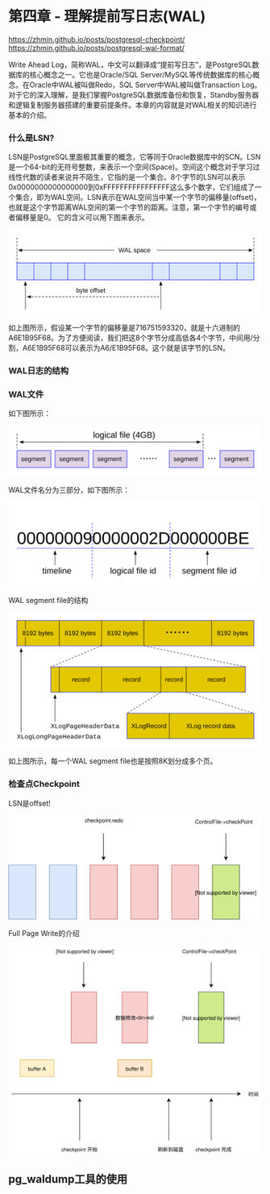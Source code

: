 # 第四章 - 理解提前写日志(WAL)

https://zhmin.github.io/posts/postgresql-checkpoint/
https://zhmin.github.io/posts/postgresql-wal-format/


Write Ahead Log，简称WAL，中文可以翻译成“提前写日志”，是PostgreSQL数据库的核心概念之一。它也是Oracle/SQL Server/MySQL等传统数据库的核心概念。在Oracle中WAL被叫做Redo，SQL Server中WAL被叫做Transaction Log。对于它的深入理解，是我们掌握PostgreSQL数据库备份和恢复，Standby服务器和逻辑复制服务器搭建的重要前提条件。本章的内容就是对WAL相关的知识进行基本的介绍。



### 什么是LSN?

LSN是PostgreSQL里面极其重要的概念，它等同于Oracle数据库中的SCN。LSN是一个64-bit的无符号整数，来表示一个空间(Space)。空间这个概念对于学习过线性代数的读者来说并不陌生，它指的是一个集合。8个字节的LSN可以表示0x0000000000000000到0xFFFFFFFFFFFFFFFF这么多个数字，它们组成了一个集合，即为WAL空间。LSN表示在WAL空间当中某一个字节的偏移量(offset)，也就是这个字节距离WAL空间的第一个字节的距离。注意，第一个字节的编号或者偏移量是0。
它的含义可以用下图来表示。

![](d0014.svg)

如上图所示，假设某一个字节的偏移量是716751593320，就是十六进制的A6E1B95F68。为了方便阅读，我们把这8个字节分成高低各4个字节，中间用/分割，A6E1B95F68可以表示为A6/E1B95F68。这个就是该字节的LSN。

### WAL日志的结构

### WAL文件
如下图所示：

![](d0019.svg)

WAL文件名分为三部分，如下图所示：

![](d0021.svg)

WAL segment file的结构

![](d0025.svg)

如上图所示，每一个WAL segment file也是按照8K划分成多个页。

### 检查点Checkpoint

LSN是offset!

![d0001](https://github.com/itgotousa/pg16/blob/main/d0006.svg)

Full Page Write的介绍

![d0001](https://github.com/itgotousa/pg16/blob/main/d0007.svg)

## pg_waldump工具的使用

